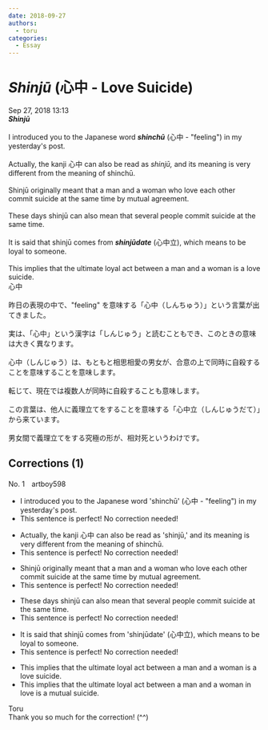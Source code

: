 ```yaml
---
date: 2018-09-27
authors:
  - toru
categories:
  - Essay
---
```


<h1 id="subject_show"><strong><em>Shinjū</strong></em> (心中 - Love Suicide)</h1>
<div class="date">Sep 27, 2018 13:13</div>
<div id="post"><div id="body_show_ori">
<strong><em>Shinjū</strong></em><br/><br/>I introduced you to the Japanese word <strong><em>shinchū</em></strong> (心中 - "feeling") in my yesterday's post.<br/><br/>Actually, the kanji 心中 can also be read as <em>shinjū,</em> and its meaning is very different from the meaning of shinchū.<br/><br/>Shinjū originally meant that a man and a woman who love each other commit suicide at the same time by mutual agreement.<br/><br/>These days shinjū can also mean that several people commit suicide at the same time.<br/><br/>It is said that shinjū comes from <strong><em>shinjūdate</em></strong> (心中立), which means to be loyal to someone.<br/><br/>This implies that the ultimate loyal act between a man and a woman is a love suicide.
</div></div>

<!-- more -->

<div id="post_ja"><div id="body_show_mo">
心中<br/><br/>昨日の表現の中で、"feeling" を意味する「心中（しんちゅう）」という言葉が出てきました。<br/><br/>実は、「心中」という漢字は「しんじゅう」と読むこともでき、このときの意味は大きく異なります。<br/><br/>心中（しんじゅう）は、もともと相思相愛の男女が、合意の上で同時に自殺することを意味することを意味します。<br/><br/>転じて、現在では複数人が同時に自殺することも意味します。<br/><br/>この言葉は、他人に義理立てをすることを意味する「心中立（しんじゅうだて）」から来ています。<br/><br/>男女間で義理立てをする究極の形が、相対死というわけです。
</div></div>

## Corrections (1)
<div id="block"><div class="first_name"> No. 1　<span class="just_name">artboy598</span></div><div id="block2">
<ul class="correction_field">
<li class="incorrect">I introduced you to the Japanese word 'shinchū' (心中 - "feeling") in my yesterday's post.</li>
<li class="corrected perfect">This sentence is perfect! No correction needed!</li>
</ul>
<ul class="correction_field">
<li class="incorrect">Actually, the kanji 心中 can also be read as 'shinjū,' and its meaning is very different from the meaning of shinchū.</li>
<li class="corrected perfect">This sentence is perfect! No correction needed!</li>
</ul>
<ul class="correction_field">
<li class="incorrect">Shinjū originally meant that a man and a woman who love each other commit suicide at the same time by mutual agreement.</li>
<li class="corrected perfect">This sentence is perfect! No correction needed!</li>
</ul>
<ul class="correction_field">
<li class="incorrect">These days shinjū can also mean that several people commit suicide at the same time.</li>
<li class="corrected perfect">This sentence is perfect! No correction needed!</li>
</ul>
<ul class="correction_field">
<li class="incorrect">It is said that shinjū comes from 'shinjūdate' (心中立), which means to be loyal to someone.</li>
<li class="corrected perfect">This sentence is perfect! No correction needed!</li>
</ul>
<ul class="correction_field">
<li class="incorrect">This implies that the ultimate loyal act between a man and a woman is a love suicide.</li>
<li class="corrected correct">
This implies that the ultimate loyal act between a man and a woman in love is a mutual suicide.
</li>
</ul>
</div><div class="name"><span class="just_name">Toru</span><br>
Thank you so much for the correction! (^^)
</div>
</div>
